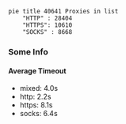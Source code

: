 
```mermaid
pie title 40641 Proxies in list
    "HTTP" : 28404
    "HTTPS": 10610
    "SOCKS" : 8668
```

### Some Info
#### Average Timeout

- mixed: 4.0s
- http: 2.2s
- https: 8.1s
- socks: 6.4s